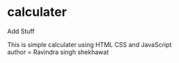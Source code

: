 # calculater
Add Stuff

This is simple calculater using HTML CSS and JavaScript
<br>
author = Ravindra singh shekhawat
